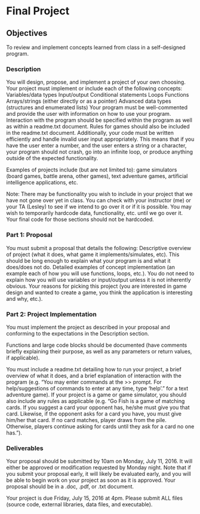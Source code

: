 # Final Project

## Objectives
To review and implement concepts learned from class in a self-designed program.

### Description
You will design, propose, and implement a project of your own choosing.  Your project must implement or include each of the following concepts:
Variables/data types
Input/output
Conditional statements
Loops
Functions
Arrays/strings (either directly or as a pointer)
Advanced data types (structures and enumerated lists)
Your program must be well-commented and provide the user with information on how to use your program.  Interaction with the program should be specified within the program as well as within a readme.txt document.  Rules for games should also be included in the readme.txt document.
Additionally, your code must be written efficiently and handle invalid user input appropriately.  This means that if you have the user enter a number, and the user enters a string or a character, your program should not crash, go into an infinite loop, or produce anything outside of the expected functionality.

Examples of projects include (but are not limited to): game simulators (board games, battle arena, other games), text adventure games, artificial intelligence applications, etc.  

Note:  There may be functionality you wish to include in your project that we have not gone over yet in class.  You can check with your instructor (me) or your TA (Lesley) to see if we intend to go over it or if it is possible.  You may wish to temporarily hardcode data, functionality, etc. until we go over it.  Your final code for those sections should not be hardcoded.

### Part 1: Proposal
You must submit a proposal that details the following:
Descriptive overview of project (what it does, what game it implements/simulates, etc).  This should be long enough to explain what your program is and what it does/does not do.
Detailed examples of concept implementation (an example each of how you will use functions, loops, etc.).  You do not need to explain how you will use variables or input/output unless it is not inherently obvious.
Your reasons for picking this project (you are interested in game design and wanted to create a game, you think the application is interesting and why, etc.).

### Part 2: Project Implementation
You must implement the project as described in your proposal and conforming to the expectations in the Description section.  

Functions and large code blocks should be documented (have comments briefly explaining their purpose, as well as any parameters or return values, if applicable).

You must include a readme.txt detailing how to run your project, a brief overview of what it does, and a brief explanation of interaction with the program (e.g. “You may enter commands at the >> prompt.  For help/suggestions of commands to enter at any time, type ‘help’.” for a text adventure game).  If your project is a game or game simulator, you should also include any rules as applicable (e.g. “Go Fish is a game of matching cards.  If you suggest a card your opponent has, he/she must give you that card.  Likewise, if the opponent asks for a card you have, you must give him/her that card.  If no card matches, player draws from the pile.  Otherwise, players continue asking for cards until they ask for a card no one has.”).


### Deliverables
Your proposal should be submitted by 10am on Monday, July 11, 2016.  It will either be approved or modification requested by Monday night.  Note that if you submit your proposal early, it will likely be evaluated early, and you will be able to begin work on your project as soon as it is approved.  Your proposal should be in a .doc, .pdf, or .txt document.

Your project is due Friday, July 15, 2016 at 4pm.  Please submit ALL files (source code, external libraries, data files, and executable).

